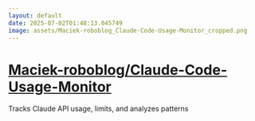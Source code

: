 ```yaml
---
layout: default
date: 2025-07-02T01:48:13.045749
image: assets/Maciek-roboblog_Claude-Code-Usage-Monitor_cropped.png
---
```


# [Maciek-roboblog/Claude-Code-Usage-Monitor](https://github.com/Maciek-roboblog/Claude-Code-Usage-Monitor)

Tracks Claude API usage, limits, and analyzes patterns
